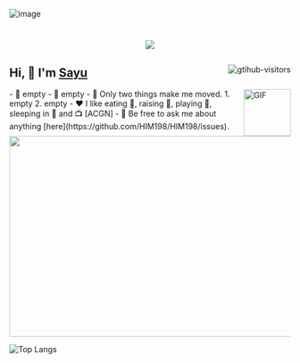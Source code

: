 ![image](https://github.com/SayuPri/SayuPri/assets/161575264/ee2a1166-6a9e-42ab-95db-fa3539e0c44e)<h1 align="center"> 
    <a href="https://sunguoqi.com/"> <img src="https://readme-typing-svg.herokuapp.com/?lines=console.log(%22Hello%2C%20World!%22);Sayu!&center=true&size=27"></a> 
</h1>

<a href="https://github.com/HIM198/computer-vision-in-action">
    <img align="right" src="https://komarev.com/ghpvc/?username=HIM198&label=Visitors&color=red&style=flat&logo=github" alt="gtihub-visitors" />
</a>
 
## Hi, 👋  I'm <a href="http://welcome.voup.cn">Sayu</a>
 
<img align="right" alt="GIF" src="https://media.giphy.com/media/LnQjpWaON8nhr21vNW/giphy.gif" width="84" title="Say HI">
- 🔭 empty
- 🌱 empty
- 🤔 Only two things make me moved. 
  1. empty
  2. empty
- ❤️ I like eating 🍉, raising 🐓, playing 🏓, sleeping in 🛌 and 📺 [ACGN]
- 💬 Be free to ask me about anything [here](https://github.com/HIM198/HIM198/issues).
</details>

<img data-src="https://i0.hdslb.com/bfs/article/33c098041d5f4a660098f6bc7432da0c917f5496.jpg@1256w_720h_!web-article-pic.avif" width="5729" height="3280" data-size="1044377" class="normal-img" data-index="1" data-type="preview" style="width: 628px; height: 360px;" src="[//i0.hdslb.com/bfs/article/33c098041d5f4a660098f6bc7432da0c917f5496.jpg@1256w_720h_!web-article-pic.avif](https://i0.hdslb.com/bfs/article/33c098041d5f4a660098f6bc7432da0c917f5496.jpg@1256w_720h_!web-article-pic.avif)https://i0.hdslb.com/bfs/article/33c098041d5f4a660098f6bc7432da0c917f5496.jpg@1256w_720h_!web-article-pic.avif">

![Top Langs](https://github-readme-stats.vercel.app/api/top-langs/?username=sayupri)

